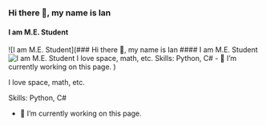 ### Hi there 👋, my name is Ian 
#### I am M.E. Student
![I am M.E. Student](### Hi there 👋, my name is Ian  #### I am M.E. Student ![I am M.E. Student](https://www.google.com/url?sa=i&url=https%3A%2F%2Fdribbble.com%2Fshots%2F6124573-Pokeball&psig=AOvVaw1ytz4Rrjs_kFIc3dHm1vQv&ust=1744215342734000&source=images&cd=vfe&opi=89978449&ved=0CBAQjRxqFwoTCOiX79HqyIwDFQAAAAAdAAAAABAE)  I love space, math, etc.  Skills: Python, C#  - 🔭 I’m currently working on this page. )

I love space, math, etc.

Skills: Python, C#

- 🔭 I’m currently working on this page. 




